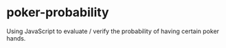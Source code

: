 # poker-probability
Using JavaScript to evaluate / verify the probability of having certain poker hands.

